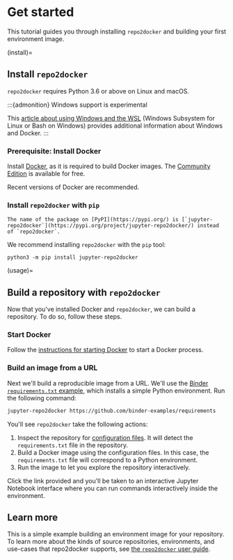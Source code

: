 # Get started

This tutorial guides you through installing `repo2docker` and building your first environment image.

(install)=

## Install `repo2docker`

`repo2docker` requires Python 3.6 or above on Linux and macOS.

:::{admonition} Windows support is experimental

This [article about using Windows and the WSL](https://nickjanetakis.com/blog/setting-up-docker-for-windows-and-wsl-to-work-flawlessly) (Windows Subsystem for Linux or
Bash on Windows) provides additional information about Windows and Docker.
:::

### Prerequisite: Install Docker

Install [Docker](https://www.docker.com), as it is required to build Docker images.
The [Community Edition](https://docs.docker.com/install/) is available for free.

Recent versions of Docker are recommended.

### Install `repo2docker` with `pip`

```{warning}
The name of the package on [PyPI](https://pypi.org/) is [`jupyter-repo2docker`](https://pypi.org/project/jupyter-repo2docker/) instead of `repo2docker`.
```

We recommend installing `repo2docker` with the `pip` tool:

```
python3 -m pip install jupyter-repo2docker
```

(usage)=

## Build a repository with `repo2docker`

Now that you've installed Docker and `repo2docker`, we can build a repository.
To do so, follow these steps.

### Start Docker

Follow the [instructions for starting Docker](https://docs.docker.com/engine/daemon/start/) to start a Docker process.

### Build an image from a URL

Next we'll build a reproducible image from a URL. We'll use the [Binder `requirements.txt` example](https://github.com/binder-examples/requirements), which installs a simple Python environment. Run the following command:

```bash
jupyter-repo2docker https://github.com/binder-examples/requirements
```

You'll see `repo2docker` take the following actions:

1. Inspect the repository for [configuration files](#config-files). It will detect the `requirements.txt` file in the repository.
2. Build a Docker image using the configuration files. In this case, the `requirements.txt` file will correspond to a Python environment.
3. Run the image to let you explore the repository interactively.

Click the link provided and you'll be taken to an interactive Jupyter Notebook interface where you can run commands interactively inside the environment.

## Learn more

This is a simple example building an environment image for your repository.
To learn more about the kinds of source repositories, environments, and use-cases that repo2docker supports, see [the `repo2docker` user guide](./use/index.md).
